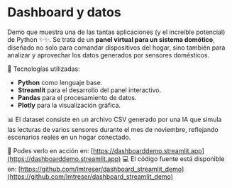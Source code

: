# Dashboard y datos

Demo que muestra una de las tantas aplicaciones (y el increíble potencial) de Python ✨✨. Se trata de un **panel virtual para un sistema domótico**, diseñado no solo para comandar dispositivos del hogar, sino también para analizar y aprovechar los datos generados por sensores domésticos.

🔧 Tecnologías utilizadas:

- **Python** como lenguaje base.
- **Streamlit** para el desarrollo del panel interactivo.
- **Pandas** para el procesamiento de datos.
- **Plotly** para la visualización gráfica.

📊 El dataset consiste en un archivo CSV generado por una IA que simula las lecturas de varios sensores durante el mes de noviembre, reflejando escenarios reales en un hogar conectado.

🚀 Podes verlo en acción en: [https://dashboarddemo.streamlit.app](https://dashboarddemo.streamlit.app)
💻 El código fuente está disponible en: [https://github.com/lmtreser/dashboard_streamlit_demo](https://github.com/lmtreser/dashboard_streamlit_demo)